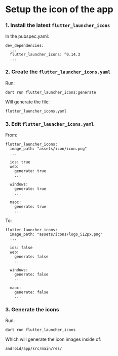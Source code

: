 # Setup the icon of the app

### 1. Install the latest `flutter_launcher_icons`
In the pubspec.yaml:
```
dev_dependencies:
  ...
  flutter_launcher_icons: ^0.14.3
  ...
```

### 2. Create the `flutter_launcher_icons.yaml`
Run:
```
dart run flutter_launcher_icons:generate
```
Will generate the file:
```
flutter_launcher_icons.yaml
```
### 3. Edit `flutter_launcher_icons.yaml`
From:
```
flutter_launcher_icons:
  image_path: "assets/icon/icon.png"
  ...

  ios: true
  web:
    generate: true
    ...
  
  windows:
    generate: true
    ...
  
  maoc:
    generate: true
    ...
```
To:
```
flutter_launcher_icons:
  image_path: "assets/icons/logo_512px.png"
  ...

  ios: false
  web:
    generate: false
    ...
  
  windows:
    generate: false
    ...
  
  maoc:
    generate: false
    ...
```

### 3. Generate the icons
Run:
```
dart run flutter_launcher_icons
```
Which will generate the icon images inside of:
```
android/app/src/main/res/
```